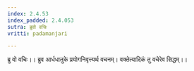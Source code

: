 ```yaml
---
index: 2.4.53
index_padded: 2.4.053
sutra: ब्रुवो वचिः
vritti: padamanjari

---
```

ब्रु वो वचिः।। ब्रुव आर्धधातुके प्रयोगनिवृत्त्यर्थ वचनम्। वक्तेत्यादिकं तु वचेरेव सिद्धम्।।